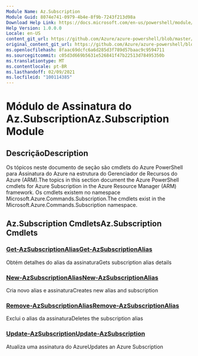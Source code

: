```yaml
---
Module Name: Az.Subscription
Module Guid: 8074e741-0979-4b4e-8f9b-7243f213d98a
Download Help Link: https://docs.microsoft.com/en-us/powershell/module/az.subscription
Help Version: 1.0.0.0
Locale: en-US
content_git_url: https://github.com/Azure/azure-powershell/blob/master/src/Subscription/Subscription/help/Az.Subscription.md
original_content_git_url: https://github.com/Azure/azure-powershell/blob/master/src/Subscription/Subscription/help/Az.Subscription.md
ms.openlocfilehash: 8faac69dcfc6a6d285d3f789d57baac9c9594711
ms.sourcegitcommit: c05d3d669b5631e526841f47b22513d78495350b
ms.translationtype: MT
ms.contentlocale: pt-BR
ms.lasthandoff: 02/09/2021
ms.locfileid: "100114385"
---
```

# <span data-ttu-id="9aed7-101">Módulo de Assinatura do Az.Subscription</span><span class="sxs-lookup"><span data-stu-id="9aed7-101">Az.Subscription Module</span></span>
## <span data-ttu-id="9aed7-102">Descrição</span><span class="sxs-lookup"><span data-stu-id="9aed7-102">Description</span></span>
<span data-ttu-id="9aed7-103">Os tópicos neste documento de seção são cmdlets do Azure PowerShell para Assinatura do Azure na estrutura do Gerenciador de Recursos do Azure (ARM).</span><span class="sxs-lookup"><span data-stu-id="9aed7-103">The topics in this section document the Azure PowerShell cmdlets for Azure Subscription in the Azure Resource Manager (ARM) framework.</span></span> <span data-ttu-id="9aed7-104">Os cmdlets existem no namespace Microsoft.Azure.Commands.Subscription.</span><span class="sxs-lookup"><span data-stu-id="9aed7-104">The cmdlets exist in the Microsoft.Azure.Commands.Subscription namespace.</span></span>

## <span data-ttu-id="9aed7-105">Az.Subscription Cmdlets</span><span class="sxs-lookup"><span data-stu-id="9aed7-105">Az.Subscription Cmdlets</span></span>
### [<span data-ttu-id="9aed7-106">Get-AzSubscriptionAlias</span><span class="sxs-lookup"><span data-stu-id="9aed7-106">Get-AzSubscriptionAlias</span></span>](Get-AzSubscriptionAlias.md)
<span data-ttu-id="9aed7-107">Obtém detalhes do alias da assinatura</span><span class="sxs-lookup"><span data-stu-id="9aed7-107">Gets subscription alias details</span></span>

### [<span data-ttu-id="9aed7-108">New-AzSubscriptionAlias</span><span class="sxs-lookup"><span data-stu-id="9aed7-108">New-AzSubscriptionAlias</span></span>](New-AzSubscriptionAlias.md)
<span data-ttu-id="9aed7-109">Cria novo alias e assinatura</span><span class="sxs-lookup"><span data-stu-id="9aed7-109">Creates new alias and subscription</span></span>

### [<span data-ttu-id="9aed7-110">Remove-AzSubscriptionAlias</span><span class="sxs-lookup"><span data-stu-id="9aed7-110">Remove-AzSubscriptionAlias</span></span>](Remove-AzSubscriptionAlias.md)
<span data-ttu-id="9aed7-111">Exclui o alias da assinatura</span><span class="sxs-lookup"><span data-stu-id="9aed7-111">Deletes the subscription alias</span></span>

### [<span data-ttu-id="9aed7-112">Update-AzSubscription</span><span class="sxs-lookup"><span data-stu-id="9aed7-112">Update-AzSubscription</span></span>](Update-AzSubscription.md)
<span data-ttu-id="9aed7-113">Atualiza uma assinatura do Azure</span><span class="sxs-lookup"><span data-stu-id="9aed7-113">Updates an Azure Subscription</span></span>

